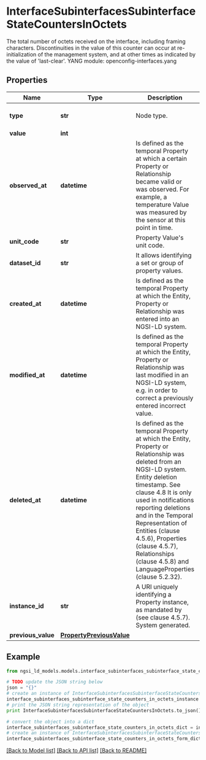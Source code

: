 # InterfaceSubinterfacesSubinterfaceStateCountersInOctets

The total number of octets received on the interface, including framing characters.  Discontinuities in the value of this counter can occur at re-initialization of the management system, and at other times as indicated by the value of 'last-clear'.  YANG module: openconfig-interfaces.yang 

## Properties

Name | Type | Description | Notes
------------ | ------------- | ------------- | -------------
**type** | **str** | Node type.  | [optional] [default to 'Property']
**value** | **int** |  | 
**observed_at** | **datetime** | Is defined as the temporal Property at which a certain Property or Relationship became valid or was observed. For example, a temperature Value was measured by the sensor at this point in time.  | [optional] 
**unit_code** | **str** | Property Value&#39;s unit code.  | [optional] 
**dataset_id** | **str** | It allows identifying a set or group of property values.  | [optional] 
**created_at** | **datetime** | Is defined as the temporal Property at which the Entity, Property or Relationship was entered into an NGSI-LD system.  | [optional] [readonly] 
**modified_at** | **datetime** | Is defined as the temporal Property at which the Entity, Property or Relationship was last modified in an NGSI-LD system, e.g. in order to correct a previously entered incorrect value.  | [optional] [readonly] 
**deleted_at** | **datetime** | Is defined as the temporal Property at which the Entity, Property or Relationship was deleted from an NGSI-LD system.  Entity deletion timestamp. See clause 4.8 It is only used in notifications reporting deletions and in the Temporal Representation of Entities (clause 4.5.6), Properties (clause 4.5.7), Relationships (clause 4.5.8) and LanguageProperties (clause 5.2.32).  | [optional] [readonly] 
**instance_id** | **str** | A URI uniquely identifying a Property instance, as mandated by (see clause 4.5.7). System generated.  | [optional] [readonly] 
**previous_value** | [**PropertyPreviousValue**](PropertyPreviousValue.md) |  | [optional] 

## Example

```python
from ngsi_ld_models.models.interface_subinterfaces_subinterface_state_counters_in_octets import InterfaceSubinterfacesSubinterfaceStateCountersInOctets

# TODO update the JSON string below
json = "{}"
# create an instance of InterfaceSubinterfacesSubinterfaceStateCountersInOctets from a JSON string
interface_subinterfaces_subinterface_state_counters_in_octets_instance = InterfaceSubinterfacesSubinterfaceStateCountersInOctets.from_json(json)
# print the JSON string representation of the object
print InterfaceSubinterfacesSubinterfaceStateCountersInOctets.to_json()

# convert the object into a dict
interface_subinterfaces_subinterface_state_counters_in_octets_dict = interface_subinterfaces_subinterface_state_counters_in_octets_instance.to_dict()
# create an instance of InterfaceSubinterfacesSubinterfaceStateCountersInOctets from a dict
interface_subinterfaces_subinterface_state_counters_in_octets_form_dict = interface_subinterfaces_subinterface_state_counters_in_octets.from_dict(interface_subinterfaces_subinterface_state_counters_in_octets_dict)
```
[[Back to Model list]](../README.md#documentation-for-models) [[Back to API list]](../README.md#documentation-for-api-endpoints) [[Back to README]](../README.md)


